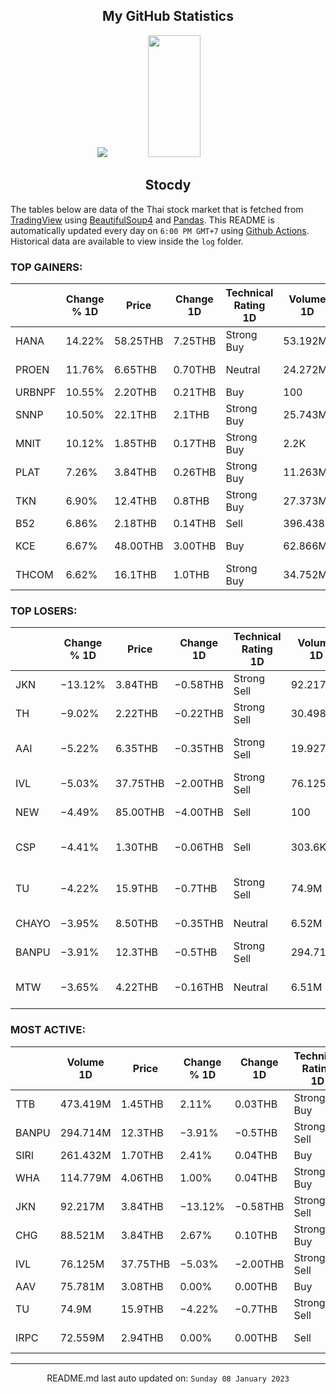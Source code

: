 <div align="center">

## My GitHub Statistics
<img src="https://github-readme-streak-stats.herokuapp.com/?user=nopnopwei&theme=black-ice&hide_border=true&stroke=0000&background=0D1117&ring=FFE573&fire=FF8623&currStreakLabel=FF8623" />
<img width="41%" height="195px" src="https://github-readme-stats.vercel.app/api/top-langs/?username=nopnopwei&layout=compact&hide_border=true&title_color=FEE473&text_color=FFFFFF&bg_color=0d1117" />
    
## Stocdy
<div align="left">

The tables below are data of the Thai stock market that is fetched from [TradingView](https://www.tradingview.com/markets/stocks-thailand/market-movers-all-stocks/) using [BeautifulSoup4](https://www.crummy.com/software/BeautifulSoup/bs4/doc/) and [Pandas](https://pandas.pydata.org). This README is automatically updated every day on `6:00 PM GMT+7` using [Github Actions](https://www.tradingview.com/markets/stocks-thailand/market-movers-all-stocks/). Historical data are available to view inside the `log` folder.
### TOP GAINERS:
|        | Change % 1D   | Price    | Change 1D   | Technical Rating 1D   | Volume 1D   | Volume * Price 1D   | Market cap   | P/E(TTM)   | EPS(TTM)   | Sector                | Sector Chg % 1D   |
|--------|---------------|----------|-------------|-----------------------|-------------|---------------------|--------------|------------|------------|-----------------------|-------------------|
| HANA   | 14.22%        | 58.25THB | 7.25THB     | Strong Buy            | 53.192M     | 3.098B              | 46.884BTHB   | 42.31      | 1.21THB    | Electronic Technology | +1.07%            |
| PROEN  | 11.76%        | 6.65THB  | 0.70THB     | Neutral               | 24.272M     | 161.408M            | 2.101BTHB    | 33.35      | 0.20THB    | Technology Services   | +2.21%            |
| URBNPF | 10.55%        | 2.20THB  | 0.21THB     | Buy                   | 100         | 220                 | 158.4MTHB    | —          | −0.14THB   | Finance               | +1.12%            |
| SNNP   | 10.50%        | 22.1THB  | 2.1THB      | Strong Buy            | 25.743M     | 568.91M             | 21.216BTHB   | 39.66      | 0.50THB    | Consumer Non-Durables | +1.26%            |
| MNIT   | 10.12%        | 1.85THB  | 0.17THB     | Strong Buy            | 2.2K        | 4.07K               | 255.3MTHB    | 28.57      | 0.06THB    | Finance               | +1.12%            |
| PLAT   | 7.26%         | 3.84THB  | 0.26THB     | Strong Buy            | 11.263M     | 43.248M             | 10.752BTHB   | —          | −0.15THB   | Finance               | +1.12%            |
| TKN    | 6.90%         | 12.4THB  | 0.8THB      | Strong Buy            | 27.373M     | 339.43M             | 17.112BTHB   | 40.22      | 0.29THB    | Consumer Non-Durables | +1.26%            |
| B52    | 6.86%         | 2.18THB  | 0.14THB     | Sell                  | 396.438K    | 864.235K            | 1.607BTHB    | —          | −0.21THB   | Retail Trade          | +0.88%            |
| KCE    | 6.67%         | 48.00THB | 3.00THB     | Buy                   | 62.866M     | 3.018B              | 56.725BTHB   | 21.13      | 2.13THB    | Electronic Technology | +1.07%            |
| THCOM  | 6.62%         | 16.1THB  | 1.0THB      | Strong Buy            | 34.752M     | 559.514M            | 17.647BTHB   | 40.50      | 0.37THB    | Communications        | +0.50%            |
### TOP LOSERS:
|       | Change % 1D   | Price    | Change 1D   | Technical Rating 1D   | Volume 1D   | Volume * Price 1D   | Market cap   | P/E(TTM)   | EPS(TTM)   | Sector                | Sector Chg % 1D   |
|-------|---------------|----------|-------------|-----------------------|-------------|---------------------|--------------|------------|------------|-----------------------|-------------------|
| JKN   | −13.12%       | 3.84THB  | −0.58THB    | Strong Sell           | 92.217M     | 354.112M            | 2.473BTHB    | 24.15      | 0.24THB    | Consumer Services     | +0.83%            |
| TH    | −9.02%        | 2.22THB  | −0.22THB    | Strong Sell           | 30.498M     | 67.707M             | 2.142BTHB    | 10.53      | 0.25THB    | Finance               | +1.12%            |
| AAI   | −5.22%        | 6.35THB  | −0.35THB    | Strong Sell           | 19.927M     | 126.537M            | —            | —          | —          | Consumer Non-Durables | +1.26%            |
| IVL   | −5.03%        | 37.75THB | −2.00THB    | Strong Sell           | 76.125M     | 2.874B              | 211.949BTHB  | 4.72       | 8.43THB    | Process Industries    | −0.67%            |
| NEW   | −4.49%        | 85.00THB | −4.00THB    | Sell                  | 100         | 8.5K                | 850MTHB      | 9.72       | 9.16THB    | Health Services       | +2.05%            |
| CSP   | −4.41%        | 1.30THB  | −0.06THB    | Sell                  | 303.6K      | 394.68K             | 645.019MTHB  | —          | −0.00THB   | Non-Energy Minerals   | +0.31%            |
| TU    | −4.22%        | 15.9THB  | −0.7THB     | Strong Sell           | 74.9M       | 1.191B              | 74.012BTHB   | 10.16      | 1.63THB    | Consumer Non-Durables | +1.26%            |
| CHAYO | −3.95%        | 8.50THB  | −0.35THB    | Neutral               | 6.52M       | 55.416M             | 9.064BTHB    | 44.97      | 0.20THB    | Commercial Services   | −0.06%            |
| BANPU | −3.91%        | 12.3THB  | −0.5THB     | Strong Sell           | 294.714M    | 3.625B              | 83.223BTHB   | 2.42       | 6.54THB    | Energy Minerals       | −0.07%            |
| MTW   | −3.65%        | 4.22THB  | −0.16THB    | Neutral               | 6.51M       | 27.472M             | 1.422BTHB    | —          | —          | Consumer Non-Durables | +1.26%            |
### MOST ACTIVE:
|       | Volume 1D   | Price    | Change % 1D   | Change 1D   | Technical Rating 1D   | Volume * Price 1D   | Market cap   | P/E(TTM)   | EPS(TTM)   | Sector                | Sector Chg % 1D   |
|-------|-------------|----------|---------------|-------------|-----------------------|---------------------|--------------|------------|------------|-----------------------|-------------------|
| TTB   | 473.419M    | 1.45THB  | 2.11%         | 0.03THB     | Strong Buy            | 686.458M            | 140.103BTHB  | 10.50      | 0.14THB    | Finance               | +1.12%            |
| BANPU | 294.714M    | 12.3THB  | −3.91%        | −0.5THB     | Strong Sell           | 3.625B              | 83.223BTHB   | 2.42       | 6.54THB    | Energy Minerals       | −0.07%            |
| SIRI  | 261.432M    | 1.70THB  | 2.41%         | 0.04THB     | Buy                   | 444.434M            | 25.306BTHB   | 9.98       | 0.17THB    | Finance               | +1.12%            |
| WHA   | 114.779M    | 4.06THB  | 1.00%         | 0.04THB     | Strong Buy            | 466.003M            | 60.684BTHB   | 18.55      | 0.22THB    | Transportation        | +0.86%            |
| JKN   | 92.217M     | 3.84THB  | −13.12%       | −0.58THB    | Strong Sell           | 354.112M            | 2.473BTHB    | 24.15      | 0.24THB    | Consumer Services     | +0.83%            |
| CHG   | 88.521M     | 3.84THB  | 2.67%         | 0.10THB     | Strong Buy            | 339.919M            | 42.24BTHB    | 9.56       | 0.39THB    | Health Services       | +2.05%            |
| IVL   | 76.125M     | 37.75THB | −5.03%        | −2.00THB    | Strong Sell           | 2.874B              | 211.949BTHB  | 4.72       | 8.43THB    | Process Industries    | −0.67%            |
| AAV   | 75.781M     | 3.08THB  | 0.00%         | 0.00THB     | Buy                   | 233.407M            | 35.706BTHB   | —          | −1.10THB   | Transportation        | +0.86%            |
| TU    | 74.9M       | 15.9THB  | −4.22%        | −0.7THB     | Strong Sell           | 1.191B              | 74.012BTHB   | 10.16      | 1.63THB    | Consumer Non-Durables | +1.26%            |
| IRPC  | 72.559M     | 2.94THB  | 0.00%         | 0.00THB     | Sell                  | 213.325M            | 60.007BTHB   | 12.05      | 0.24THB    | Energy Minerals       | −0.07%            |
<hr>
<div align="center">

README.md last auto updated on: `Sunday 08 January 2023`
<br>
</div>
    